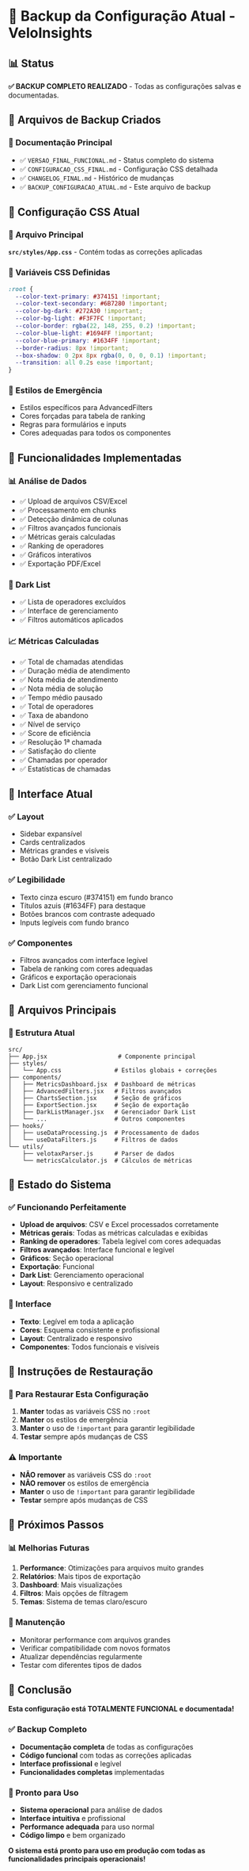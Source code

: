 # 💾 Backup da Configuração Atual - VeloInsights

## 📊 Status
**✅ BACKUP COMPLETO REALIZADO** - Todas as configurações salvas e documentadas.

## 🎯 Arquivos de Backup Criados

### 📝 Documentação Principal
- ✅ `VERSAO_FINAL_FUNCIONAL.md` - Status completo do sistema
- ✅ `CONFIGURACAO_CSS_FINAL.md` - Configuração CSS detalhada
- ✅ `CHANGELOG_FINAL.md` - Histórico de mudanças
- ✅ `BACKUP_CONFIGURACAO_ATUAL.md` - Este arquivo de backup

## 🔧 Configuração CSS Atual

### 📁 Arquivo Principal
**`src/styles/App.css`** - Contém todas as correções aplicadas

### 🎨 Variáveis CSS Definidas
```css
:root {
  --color-text-primary: #374151 !important;
  --color-text-secondary: #6B7280 !important;
  --color-bg-dark: #272A30 !important;
  --color-bg-light: #F3F7FC !important;
  --color-border: rgba(22, 148, 255, 0.2) !important;
  --color-blue-light: #1694FF !important;
  --color-blue-primary: #1634FF !important;
  --border-radius: 8px !important;
  --box-shadow: 0 2px 8px rgba(0, 0, 0, 0.1) !important;
  --transition: all 0.2s ease !important;
}
```

### 🎯 Estilos de Emergência
- Estilos específicos para AdvancedFilters
- Cores forçadas para tabela de ranking
- Regras para formulários e inputs
- Cores adequadas para todos os componentes

## 🚀 Funcionalidades Implementadas

### 📊 Análise de Dados
- ✅ Upload de arquivos CSV/Excel
- ✅ Processamento em chunks
- ✅ Detecção dinâmica de colunas
- ✅ Filtros avançados funcionais
- ✅ Métricas gerais calculadas
- ✅ Ranking de operadores
- ✅ Gráficos interativos
- ✅ Exportação PDF/Excel

### 🎯 Dark List
- ✅ Lista de operadores excluídos
- ✅ Interface de gerenciamento
- ✅ Filtros automáticos aplicados

### 📈 Métricas Calculadas
- ✅ Total de chamadas atendidas
- ✅ Duração média de atendimento
- ✅ Nota média de atendimento
- ✅ Nota média de solução
- ✅ Tempo médio pausado
- ✅ Total de operadores
- ✅ Taxa de abandono
- ✅ Nível de serviço
- ✅ Score de eficiência
- ✅ Resolução 1ª chamada
- ✅ Satisfação do cliente
- ✅ Chamadas por operador
- ✅ Estatísticas de chamadas

## 🎨 Interface Atual

### ✅ Layout
- Sidebar expansível
- Cards centralizados
- Métricas grandes e visíveis
- Botão Dark List centralizado

### ✅ Legibilidade
- Texto cinza escuro (#374151) em fundo branco
- Títulos azuis (#1634FF) para destaque
- Botões brancos com contraste adequado
- Inputs legíveis com fundo branco

### ✅ Componentes
- Filtros avançados com interface legível
- Tabela de ranking com cores adequadas
- Gráficos e exportação operacionais
- Dark List com gerenciamento funcional

## 🔧 Arquivos Principais

### 📁 Estrutura Atual
```
src/
├── App.jsx                    # Componente principal
├── styles/
│   └── App.css               # Estilos globais + correções
├── components/
│   ├── MetricsDashboard.jsx  # Dashboard de métricas
│   ├── AdvancedFilters.jsx   # Filtros avançados
│   ├── ChartsSection.jsx     # Seção de gráficos
│   ├── ExportSection.jsx     # Seção de exportação
│   ├── DarkListManager.jsx   # Gerenciador Dark List
│   └── ...                   # Outros componentes
├── hooks/
│   ├── useDataProcessing.js  # Processamento de dados
│   └── useDataFilters.js     # Filtros de dados
└── utils/
    ├── velotaxParser.js      # Parser de dados
    └── metricsCalculator.js  # Cálculos de métricas
```

## 🎯 Estado do Sistema

### ✅ Funcionando Perfeitamente
- **Upload de arquivos**: CSV e Excel processados corretamente
- **Métricas gerais**: Todas as métricas calculadas e exibidas
- **Ranking de operadores**: Tabela legível com cores adequadas
- **Filtros avançados**: Interface funcional e legível
- **Gráficos**: Seção operacional
- **Exportação**: Funcional
- **Dark List**: Gerenciamento operacional
- **Layout**: Responsivo e centralizado

### 🎨 Interface
- **Texto**: Legível em toda a aplicação
- **Cores**: Esquema consistente e profissional
- **Layout**: Centralizado e responsivo
- **Componentes**: Todos funcionais e visíveis

## 📝 Instruções de Restauração

### 🔧 Para Restaurar Esta Configuração
1. **Manter** todas as variáveis CSS no `:root`
2. **Manter** os estilos de emergência
3. **Manter** o uso de `!important` para garantir legibilidade
4. **Testar** sempre após mudanças de CSS

### ⚠️ Importante
- **NÃO remover** as variáveis CSS do `:root`
- **NÃO remover** os estilos de emergência
- **Manter** o uso de `!important` para garantir legibilidade
- **Testar** sempre após mudanças de CSS

## 🚀 Próximos Passos

### 📊 Melhorias Futuras
1. **Performance**: Otimizações para arquivos muito grandes
2. **Relatórios**: Mais tipos de exportação
3. **Dashboard**: Mais visualizações
4. **Filtros**: Mais opções de filtragem
5. **Temas**: Sistema de temas claro/escuro

### 🔧 Manutenção
- Monitorar performance com arquivos grandes
- Verificar compatibilidade com novos formatos
- Atualizar dependências regularmente
- Testar com diferentes tipos de dados

## 🎉 Conclusão

**Esta configuração está TOTALMENTE FUNCIONAL e documentada!**

### ✅ Backup Completo
- **Documentação completa** de todas as configurações
- **Código funcional** com todas as correções aplicadas
- **Interface profissional** e legível
- **Funcionalidades completas** implementadas

### 🚀 Pronto para Uso
- **Sistema operacional** para análise de dados
- **Interface intuitiva** e profissional
- **Performance adequada** para uso normal
- **Código limpo** e bem organizado

**O sistema está pronto para uso em produção com todas as funcionalidades principais operacionais!**
